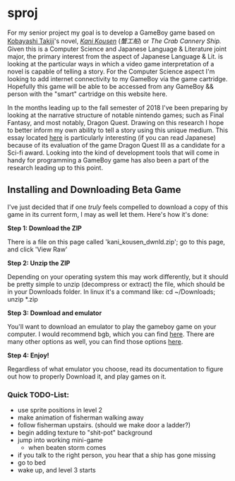 # sproj
For my senior project my goal is to develop a GameBoy game
based on [Kobayashi Takiji](https://en.wikipedia.org/wiki/Takiji_Kobayashi)'s
novel, [*Kani Kousen*](https://en.wikipedia.org/wiki/Kani_K%C5%8Dsen) (*蟹工船*) or *The Crab Cannery Ship.* 
Given this is a Computer Science and Japanese Language & Literature joint major,
the primary interest from the aspect of Japanese Language & Lit.
is looking at the particular ways in which a video game
interpretation of a novel is capable of telling a story.
For the Computer Science aspect I'm looking to add internet
connectivity to my GameBoy via the game cartridge.
Hopefully this game will be able to be accessed
from any GameBoy && person with the "smart" cartridge on this website here.

In the months leading up to the fall semester of 2018 I've been preparing 
by looking at the narrative structure of notable nintendo games; such as 
Final Fantasy, and most notably, Dragon Quest. Drawing on this research I 
hope to better inform my own ability to tell a story using this unique medium.
This essay located [here](https://drive.google.com/file/d/0B9o0-nqRyNwnV0R5c2E3bXBjSzNJWTNQN00tS2FGOHpCc1JR/view?usp=sharing) is particularly interesting (if you can 
read Japanese) because of its evaluation of the game Dragon Quest III as a 
candidate for a Sci-fi award. Looking into the kind of development tools 
that will come in handy for programming a GameBoy game has also been a part 
of the research leading up to this point. 

## Installing and Downloading Beta Game ##
I've just decided that if one *truly* feels compelled to download a copy of this
game in its current form, I may as well let them. Here's how it's done:

**Step 1: Download the ZIP**

There is a file on this page called 'kani_kousen_dwnld.zip'; go to this page, and click 'View Raw'

**Step 2: Unzip the ZIP**

Depending on your operating system this may work differently, but it should be pretty
simple to unzip (decompress or extract) the file, which should be in your Downloads folder.
In linux it's a command like:
	cd ~/Downloads; unzip *.zip

**Step 3: Download and emulator**

You'll want to download an emulator to play the gameboy game on your
computer. I would recommend bgb, which you can find [here](http://bgb.bircd.org/). 
There are many other options as well, you can find those options 
[here](https://github.com/gbdev/awesome-gbdev#emulators). 

**Step 4: Enjoy!**

Regardless of what emulator you choose, read its documentation to figure out how to 
properly Download it, and play games on it. 

### Quick TODO-List: ###
* use sprite positions in level 2
* make animation of fisherman walking away
* follow fisherman upstairs. (should we make door a ladder?)
* begin adding texture to "shit-pot" background
* jump into working mini-game
	* when beaten storm comes
* if you talk to the right person, you hear that a ship has gone missing
* go to bed
* wake up, and level 3 starts
	
